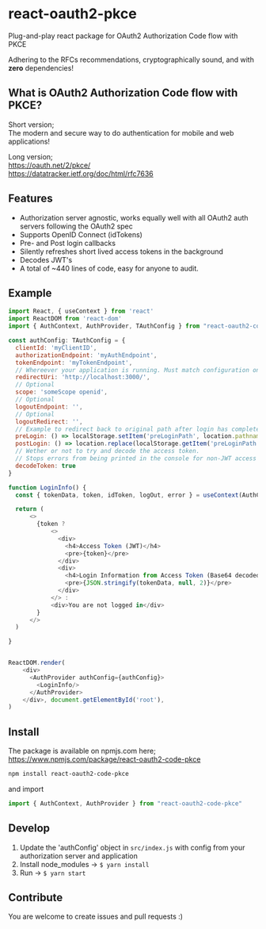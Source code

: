 # react-oauth2-pkce

Plug-and-play react package for OAuth2 Authorization Code flow with PKCE

Adhering to the RFCs recommendations, cryptographically sound, and with __zero__ dependencies!  

## What is OAuth2 Authorization Code flow with PKCE?

Short version;  
The modern and secure way to do authentication for mobile and web applications!

Long version;  
<https://oauth.net/2/pkce/>  
<https://datatracker.ietf.org/doc/html/rfc7636>

## Features

- Authorization server agnostic, works equally well with all OAuth2 auth servers following the OAuth2 spec
- Supports OpenID Connect (idTokens)
- Pre- and Post login callbacks
- Silently refreshes short lived access tokens in the background
- Decodes JWT's
- A total of ~440 lines of code, easy for anyone to audit.

## Example

```javascript
import React, { useContext } from 'react'
import ReactDOM from 'react-dom'
import { AuthContext, AuthProvider, TAuthConfig } from "react-oauth2-code-pkce"

const authConfig: TAuthConfig = {
  clientId: 'myClientID',
  authorizationEndpoint: 'myAuthEndpoint',
  tokenEndpoint: 'myTokenEndpoint',
  // Whereever your application is running. Must match configuration on authorization server
  redirectUri: 'http://localhost:3000/',
  // Optional
  scope: 'someScope openid',
  // Optional
  logoutEndpoint: '',
  // Optional
  logoutRedirect: '',
  // Example to redirect back to original path after login has completed
  preLogin: () => localStorage.setItem('preLoginPath', location.pathname),
  postLogin: () => location.replace(localStorage.getItem('preLoginPath')),
  // Wether or not to try and decode the access token.
  // Stops errors from being printed in the console for non-JWT access tokens, etc. from Github
  decodeToken: true
}

function LoginInfo() {
  const { tokenData, token, idToken, logOut, error } = useContext(AuthContext)

  return (
      <>
        {token ?
            <>
              <div>
                <h4>Access Token (JWT)</h4>
                <pre>{token}</pre>
              </div>
              <div>
                <h4>Login Information from Access Token (Base64 decoded JWT)</h4>
                <pre>{JSON.stringify(tokenData, null, 2)}</pre>
              </div>
            </> :
            <div>You are not logged in</div>
        }
      </>
  )

}


ReactDOM.render(
    <div>
      <AuthProvider authConfig={authConfig}>
        <LoginInfo/>
      </AuthProvider>
    </div>, document.getElementById('root'),
)
```

## Install

The package is available on npmjs.com here; https://www.npmjs.com/package/react-oauth2-code-pkce

```bash
npm install react-oauth2-code-pkce
```

and import

```javascript
import { AuthContext, AuthProvider } from "react-oauth2-code-pkce"
```
## Develop

1. Update the 'authConfig' object in `src/index.js` with config from your authorization server and application
2. Install node_modules -> `$ yarn install`
3. Run -> `$ yarn start`
## Contribute

You are welcome to create issues and pull requests :)
